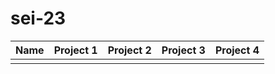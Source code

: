 # sei-23


| Name | Project 1 | Project 2 | Project 3 | Project 4 |
| ---- | --------- |---------- | --------- | --------- |
|||||
